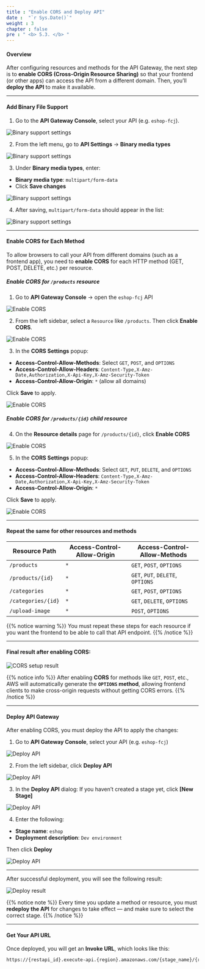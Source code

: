 ```yaml
---
title : "Enable CORS and Deploy API"
date :  "`r Sys.Date()`" 
weight : 3
chapter : false
pre : " <b> 5.3. </b> "
---
```


#### Overview

After configuring resources and methods for the API Gateway, the next step is to **enable CORS (Cross-Origin Resource Sharing)** so that your frontend (or other apps) can access the API from a different domain. Then, you’ll **deploy the API** to make it available.

---

#### Add Binary File Support

1. Go to the **API Gateway Console**, select your API (e.g. `eshop-fcj`).

![Binary support settings](/images/5-config-api-gateway/5.3-enable-cros-and-deloy/01-01.png)

2. From the left menu, go to **API Settings** → **Binary media types**

![Binary support settings](/images/5-config-api-gateway/5.3-enable-cros-and-deloy/01.png)

3. Under **Binary media types**, enter:

- **Binary media type**: `multipart/form-data`
- Click **Save changes**

![Binary support settings](/images/5-config-api-gateway/5.3-enable-cros-and-deloy/02.png)

4. After saving, `multipart/form-data` should appear in the list:

![Binary support settings](/images/5-config-api-gateway/5.3-enable-cros-and-deloy/03.png)

---

#### Enable CORS for Each Method

To allow browsers to call your API from different domains (such as a frontend app), you need to **enable CORS** for each HTTP method (GET, POST, DELETE, etc.) per resource.

##### **Enable CORS for `/products` resource**

1. Go to **API Gateway Console** → open the `eshop-fcj` API

![Enable CORS](/images/5-config-api-gateway/5.3-enable-cros-and-deloy/01-01.png)

2. From the left sidebar, select a `Resource` like `/products`. Then click **Enable CORS**.

![Enable CORS](/images/5-config-api-gateway/5.3-enable-cros-and-deloy/04.png)

3. In the **CORS Settings** popup:

- **Access-Control-Allow-Methods**: Select `GET`, `POST`, and `OPTIONS`
- **Access-Control-Allow-Headers**: `Content-Type,X-Amz-Date,Authorization,X-Api-Key,X-Amz-Security-Token`
- **Access-Control-Allow-Origin**: `*` (allow all domains)

Click **Save** to apply.

![Enable CORS](/images/5-config-api-gateway/5.3-enable-cros-and-deloy/05.png)

##### **Enable CORS for `/products/{id}` child resource**

4. On the **Resource details** page for `/products/{id}`, click **Enable CORS**

![Enable CORS](/images/5-config-api-gateway/5.3-enable-cros-and-deloy/06.png)

5. In the **CORS Settings** popup:

- **Access-Control-Allow-Methods**: Select `GET`, `PUT`, `DELETE`, and `OPTIONS`
- **Access-Control-Allow-Headers**: `Content-Type,X-Amz-Date,Authorization,X-Api-Key,X-Amz-Security-Token`
- **Access-Control-Allow-Origin**: `*`

Click **Save** to apply.

![Enable CORS](/images/5-config-api-gateway/5.3-enable-cros-and-deloy/07.png)

---

#### Repeat the same for other resources and methods

| Resource Path      | Access-Control-Allow-Origin | Access-Control-Allow-Methods                 |
|--------------------|-----------------------------|----------------------------------------------|
| `/products`        | `*`                         | `GET`, `POST`, `OPTIONS`                     |
| `/products/{id}`   | `*`                         | `GET`, `PUT`, `DELETE`, `OPTIONS`            |
| `/categories`      | `*`                         | `GET`, `POST`, `OPTIONS`                     |
| `/categories/{id}` | `*`                         | `GET`, `DELETE`, `OPTIONS`                   |
| `/upload-image`    | `*`                         | `POST`, `OPTIONS`                            |

{{% notice warning %}}
You must repeat these steps for each resource if you want the frontend to be able to call that API endpoint.
{{% /notice %}}

---

#### Final result after enabling CORS:

![CORS setup result](/images/5-config-api-gateway/5.3-enable-cros-and-deloy/08.png)

{{% notice info %}}
After enabling **CORS** for methods like `GET`, `POST`, etc., AWS will automatically generate the **`OPTIONS` method**, allowing frontend clients to make cross-origin requests without getting CORS errors.
{{% /notice %}}

---

#### Deploy API Gateway

After enabling CORS, you must deploy the API to apply the changes:

1. Go to **API Gateway Console**, select your API (e.g. `eshop-fcj`)

![Deploy API](/images/5-config-api-gateway/5.3-enable-cros-and-deloy/01-01.png)

2. From the left sidebar, click **Deploy API**

![Deploy API](/images/5-config-api-gateway/5.3-enable-cros-and-deloy/09.png)

3. In the **Deploy API** dialog: If you haven’t created a stage yet, click **[New Stage]**

![Deploy API](/images/5-config-api-gateway/5.3-enable-cros-and-deloy/10.png)

4. Enter the following:

- **Stage name**: `eshop`
- **Deployment description**: `Dev environment`

Then click **Deploy**

![Deploy API](/images/5-config-api-gateway/5.3-enable-cros-and-deloy/11.png)

---

After successful deployment, you will see the following result:

![Deploy result](/images/5-config-api-gateway/5.3-enable-cros-and-deloy/12.png)

{{% notice note %}}
Every time you update a method or resource, you must **redeploy the API** for changes to take effect — and make sure to select the correct stage.
{{% /notice %}}

---

#### Get Your API URL

Once deployed, you will get an **Invoke URL**, which looks like this:

```bash
https://{restapi_id}.execute-api.{region}.amazonaws.com/{stage_name}/{resource_path}
